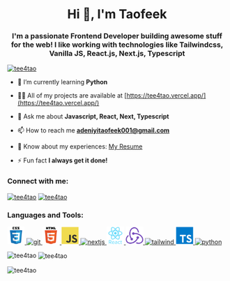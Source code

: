 <h1 align="center">Hi 👋, I'm Taofeek</h1>
<h3 align="center">I'm a passionate Frontend Developer building awesome stuff for the web! I like working with technologies like Tailwindcss, Vanilla JS, React.js, Next.js, Typescript</h3>

<p align="left"> <a href="https://github.com/ryo-ma/github-profile-trophy"><img src="https://github-profile-trophy.vercel.app/?username=tee4tao" alt="tee4tao" /></a> </p>

- 🌱 I’m currently learning **Python**

- 👨‍💻 All of my projects are available at [https://tee4tao.vercel.app/](https://tee4tao.vercel.app/)

- 💬 Ask me about **Javascript, React, Next, Typescript**

- 📫 How to reach me **adeniyitaofeek001@gmail.com**

- 📄 Know about my experiences: [My Resume](https://drive.google.com/file/d/1nFc_yged3qrv6MS-4FgUXyDDLfWyeNG4/view?usp=sharing)

- ⚡ Fun fact **I always get it done!**

<h3 align="left">Connect with me:</h3>
<p align="left">
<a href="https://twitter.com/tee4tao" target="blank"><img align="center" src="https://raw.githubusercontent.com/rahuldkjain/github-profile-readme-generator/master/src/images/icons/Social/twitter.svg" alt="tee4tao" height="30" width="40" /></a>
<a href="https://linkedin.com/in/tee4tao" target="blank"><img align="center" src="https://raw.githubusercontent.com/rahuldkjain/github-profile-readme-generator/master/src/images/icons/Social/linked-in-alt.svg" alt="tee4tao" height="30" width="40" /></a>
</p>

<h3 align="left">Languages and Tools:</h3>
<p align="left"> <a href="https://www.w3schools.com/css/" target="_blank" rel="noreferrer"> <img src="https://raw.githubusercontent.com/devicons/devicon/master/icons/css3/css3-original-wordmark.svg" alt="css3" width="40" height="40"/> </a> <a href="https://git-scm.com/" target="_blank" rel="noreferrer"> <img src="https://www.vectorlogo.zone/logos/git-scm/git-scm-icon.svg" alt="git" width="40" height="40"/> </a> <a href="https://www.w3.org/html/" target="_blank" rel="noreferrer"> <img src="https://raw.githubusercontent.com/devicons/devicon/master/icons/html5/html5-original-wordmark.svg" alt="html5" width="40" height="40"/> </a> <a href="https://developer.mozilla.org/en-US/docs/Web/JavaScript" target="_blank" rel="noreferrer"> <img src="https://raw.githubusercontent.com/devicons/devicon/master/icons/javascript/javascript-original.svg" alt="javascript" width="40" height="40"/> </a> <a href="https://nextjs.org/" target="_blank" rel="noreferrer"> <img src="https://cdn.worldvectorlogo.com/logos/nextjs-2.svg" alt="nextjs" width="40" height="40"/> </a> <a href="https://reactjs.org/" target="_blank" rel="noreferrer"> <img src="https://raw.githubusercontent.com/devicons/devicon/master/icons/react/react-original-wordmark.svg" alt="react" width="40" height="40"/> </a> <a href="https://redux.js.org" target="_blank" rel="noreferrer"> <img src="https://raw.githubusercontent.com/devicons/devicon/master/icons/redux/redux-original.svg" alt="redux" width="40" height="40"/> </a> <a href="https://tailwindcss.com/" target="_blank" rel="noreferrer"> <img src="https://www.vectorlogo.zone/logos/tailwindcss/tailwindcss-icon.svg" alt="tailwind" width="40" height="40"/> </a> <a href="https://www.typescriptlang.org/" target="_blank" rel="noreferrer"> <img src="https://raw.githubusercontent.com/devicons/devicon/master/icons/typescript/typescript-original.svg" alt="typescript" width="40" height="40"/> </a> <a href="https://www.python.org/" target="_blank" rel="noreferrer"> <img src="https://www.svgrepo.com/show/452091/python.svg" alt="python" width="40" height="40"/> </a> </p>

<p><img align="left" src="https://github-readme-stats.vercel.app/api/top-langs?username=tee4tao&show_icons=true&locale=en&layout=compact" alt="tee4tao" /></p>

<p>&nbsp;<img align="center" src="https://github-readme-stats.vercel.app/api?username=tee4tao&show_icons=true&locale=en" alt="tee4tao" /></p>

<p><img align="center" src="https://github-readme-streak-stats.herokuapp.com/?user=tee4tao&" alt="tee4tao" /></p>
